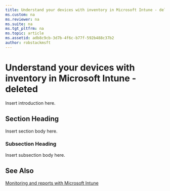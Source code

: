 ```yaml
---
title: Understand your devices with inventory in Microsoft Intune - deleted
ms.custom: na
ms.reviewer: na
ms.suite: na
ms.tgt_pltfrm: na
ms.topic: article
ms.assetid: adb8c9cb-3d7b-4f6c-b77f-592b488c37b2
author: robstackmsft
---
```

# Understand your devices with inventory in Microsoft Intune - deleted
Insert introduction here.

## Section Heading
Insert section body here.

### Subsection Heading
Insert subsection body here.

## See Also
[Monitoring and reports with Microsoft Intune](monitoring-and-reports-with-microsoft-intune.md)


